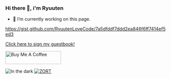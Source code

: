 ### Hi there 👋, i'm Ryuuten

- 🔭 I’m currently working on this page.

<p align="center">
  <a href="https://gist.github.com/7a5dfddf7ddd2ea846f6ff7414ef5ed3.git">
    <p>https://gist.github.com/RyuutenLoveCode/7a5dfddf7ddd2ea846f6ff7414ef5ed3</p> Click here to sign my guestbook!
  </a>
</p>

<a href="https://www.buymeacoffee.com/ryuuten" target="_blank"><img src="https://cdn.buymeacoffee.com/buttons/default-orange.png" alt="Buy Me A Coffee" height="41" width="174"></a>

![In the dark](https://spotify-recently-played-readme.vercel.app/api?user=31t5gpropmiczifolox4zvawyiju)   [![ZORT](https://lanyard.cnrad.dev/api/921438773743591465)](https://discord.com/users/921438773743591465)
